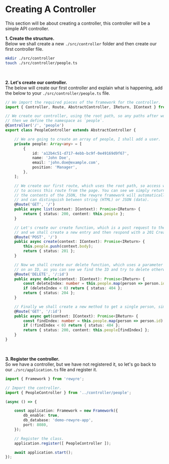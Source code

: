 # Creating A Controller

This section will be about creating a controller, this controller will be a simple API controller.

**1. Create the structure.**  
Below we shall create a new `./src/controller` folder and then create our first controller file.

```bash
mkdir ./src/controller
touch ./src/controller/people.ts
```

<br />

**2. Let's create our controller.**  
The below will create our first controller and explain what is happening, add the below to your `./src/controller/people.ts` file.

```typescript
// We import the required pieces of the framework for the controller.
import { Controller, Route, AbstractController, IReturn, IContext } from 'rewyre';

// We create our controller, using the root path, so any paths after would be simply what they show,
// then we define the namespace as `people`.
@Controller('/', 'people')
export class PeopleController extends AbstractController {

	// We are going to create an array of people, I shall add a user.
	private people: Array<any> = [
		{
			id: 'a12b4c51-d717-4ebb-bc9f-0e49169d9f67',
			name: 'John Doe',
			email: 'john.doe@example.com',
			position: 'Manager',
		},
	];

	// We create our first route, which uses the root path, so access would be: http://localhost:8080
	// to access this route from the page. You can see we simply return a status of 200 OK, and then
	// the contents of the JSON, the rewyre framework will automatically use the right return headers
	// and can distinguish between string (HTML) or JSON (data).
	@Route('GET', '/')
	public async list(context: IContext): Promise<IReturn> {
		return { status: 200, content: this.people };
	}

	// Let's create our create function, which is a post request to the root again, same as above,
	// and we shall create a new entry and then respond with a 201 Created.
	@Route('POST', '/')
	public async create(context: IContext): Promise<IReturn> {
		this.people.push(context.body);
		return { status: 201 };
	}

	// Now we shall create our delete function, which uses a parameter to delete the person based
	// on an ID, as you can see we find the ID and try to delete otherwise throw a 404.
	@Route('DELETE', '/:id')
	public async delete(context: IContext): Promise<IReturn> {
		const deleteIndex: number = this.people.map(person => person.id).indexOf(context.params.id);
		if (deleteIndex < 0) return { status: 404 };
		return { status: 204 };
	}

	// Finally we shall create a new method to get a single person, similar to delete.
	@Route('GET', '/:id')
	public async get(context: IContext): Promise<IReturn> {
		const findIndex: number = this.people.map(person => person.id).indexOf(context.params.id);
		if (!findIndex < 0) return { status: 404 };
		return { status: 200, content: this.people[findIndex] };
	}
}
```

<br />

**3. Register the controller.**  
So we have a controller, but we have not registered it, so let's go back to our `./src/application.ts` file and register it.

```typescript
import { Framework } from 'rewyre';

// Import the controller.
import { PeopleController } from '../controller/people';

(async () => {

	const application: Framework = new Framework({
		db_enable: true,
		db_database: 'demo-rewyre-app',
		port: 8080,
	});

	// Register the class.
	application.register([ PeopleController ]);

	await application.start();
});
```